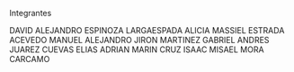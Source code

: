 Integrantes 

DAVID ALEJANDRO ESPINOZA LARGAESPADA
ALICIA MASSIEL ESTRADA ACEVEDO
MANUEL ALEJANDRO JIRON MARTINEZ
GABRIEL ANDRES JUAREZ CUEVAS
ELIAS ADRIAN MARIN CRUZ
ISAAC MISAEL MORA CARCAMO
